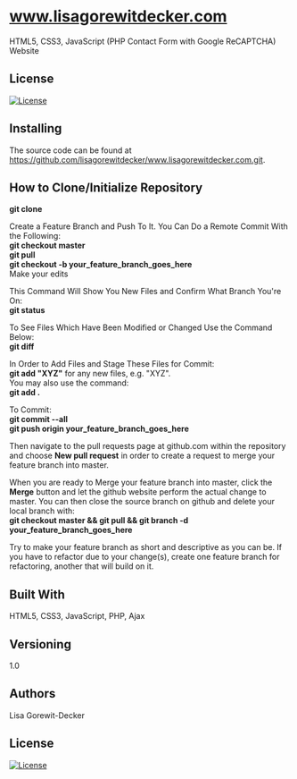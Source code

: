 # www.lisagorewitdecker.com
HTML5, CSS3, JavaScript (PHP Contact Form with Google ReCAPTCHA) Website

## License
[![License](https://img.shields.io/badge/License-Apache%202.0-blue.svg)](https://opensource.org/licenses/Apache-2.0)

## Installing
The source code can be found at <a href="https://github.com/lisagorewitdecker/www.lisagorewitdecker.com.git">https://github.com/lisagorewitdecker/www.lisagorewitdecker.com.git</a>.

## How to Clone/Initialize Repository
<b>git clone</b>

Create a Feature Branch and Push To It. You Can Do a Remote Commit With the Following:<br>
<b>git checkout master</b><br>
<b>git pull</b><br>
<b>git checkout -b your_feature_branch_goes_here</b><br>
Make your edits

This Command Will Show You New Files and Confirm What Branch You're On:<br>
<b>git status</b><br>

To See Files Which Have Been Modified or Changed Use the Command Below:<br>
<b>git diff</b><br>

In Order to Add Files and Stage These Files for Commit:<br>
<b>git add "XYZ"</b> for any new files, e.g. "XYZ".<br>
You may also use the command:<br>
<b>git add . </b>

To Commit: <br>
<b>git commit --all</b><br>
<b>git push origin your_feature_branch_goes_here</b><br>

Then navigate to the pull requests page at github.com within the repository and choose <b>New pull request</b> in order to create a request to merge your feature branch into master.<br>

When you are ready to Merge your feature branch into master, click the <b>Merge</b> button and let the github website perform the actual change to master. You can then close the source branch on github and delete your local branch with:<br>
<b>git checkout master && git pull && git branch -d your_feature_branch_goes_here</b>

Try to make your feature branch as short and descriptive as you can be. If you have to refactor due to your change(s), create one feature branch for refactoring, another that will build on it.


## Built With
HTML5, CSS3, JavaScript, PHP, Ajax

## Versioning 
1.0

## Authors
Lisa Gorewit-Decker

## License
[![License](https://img.shields.io/badge/License-Apache%202.0-blue.svg)](https://opensource.org/licenses/Apache-2.0)
